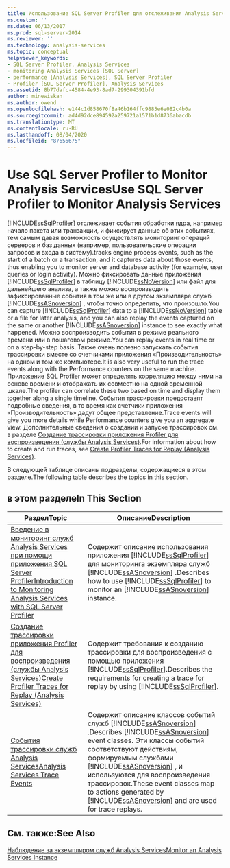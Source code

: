 ```yaml
---
title: Использование SQL Server Profiler для отслеживания Analysis Services | Документация Майкрософт
ms.custom: ''
ms.date: 06/13/2017
ms.prod: sql-server-2014
ms.reviewer: ''
ms.technology: analysis-services
ms.topic: conceptual
helpviewer_keywords:
- SQL Server Profiler, Analysis Services
- monitoring Analysis Services [SQL Server]
- performance [Analysis Services], SQL Server Profiler
- Profiler [SQL Server Profiler], Analysis Services
ms.assetid: 8b77dafc-4584-4e93-8ad7-299304391bfd
author: minewiskan
ms.author: owend
ms.openlocfilehash: e144c1d858670f8a46b164ffc9885e6e082c4b0a
ms.sourcegitcommit: ad4d92dce894592a259721a1571b1d8736abacdb
ms.translationtype: MT
ms.contentlocale: ru-RU
ms.lasthandoff: 08/04/2020
ms.locfileid: "87656675"
---
```

# <a name="use-sql-server-profiler-to-monitor-analysis-services"></a><span data-ttu-id="61906-102">Use SQL Server Profiler to Monitor Analysis Services</span><span class="sxs-lookup"><span data-stu-id="61906-102">Use SQL Server Profiler to Monitor Analysis Services</span></span>
  [!INCLUDE[ssSqlProfiler](../../includes/sssqlprofiler-md.md)] <span data-ttu-id="61906-103">отслеживает события обработки ядра, например начало пакета или транзакции, и фиксирует данные об этих событиях, тем самым давая возможность осуществлять мониторинг операций серверов и баз данных (например, пользовательские операции запросов и входа в систему).</span><span class="sxs-lookup"><span data-stu-id="61906-103">tracks engine process events, such as the start of a batch or a transaction, and it captures data about those events, thus enabling you to monitor server and database activity (for example, user queries or login activity).</span></span> <span data-ttu-id="61906-104">Можно фиксировать данные приложения [!INCLUDE[ssSqlProfiler](../../includes/sssqlprofiler-md.md)] в таблицу [!INCLUDE[ssNoVersion](../../includes/ssnoversion-md.md)] или файл для дальнейшего анализа, а также можно воспроизводить зафиксированные события в том же или в другом экземпляре служб [!INCLUDE[ssASnoversion](../../includes/ssasnoversion-md.md)] , чтобы точно определить, что произошло.</span><span class="sxs-lookup"><span data-stu-id="61906-104">You can capture [!INCLUDE[ssSqlProfiler](../../includes/sssqlprofiler-md.md)] data to a [!INCLUDE[ssNoVersion](../../includes/ssnoversion-md.md)] table or a file for later analysis, and you can also replay the events captured on the same or another [!INCLUDE[ssASnoversion](../../includes/ssasnoversion-md.md)] instance to see exactly what happened.</span></span> <span data-ttu-id="61906-105">Можно воспроизводить события в режиме реального времени или в пошаговом режиме.</span><span class="sxs-lookup"><span data-stu-id="61906-105">You can replay events in real time or on a step-by-step basis.</span></span> <span data-ttu-id="61906-106">Также очень полезно запускать события трассировки вместе со счетчиками приложения «Производительность» на одном и том же компьютере.</span><span class="sxs-lookup"><span data-stu-id="61906-106">It is also very useful to run the trace events along with the Performance counters on the same machine.</span></span> <span data-ttu-id="61906-107">Приложение SQL Profiler может определять корреляцию между ними на основе времени и отображать их совместно на одной временной шкале.</span><span class="sxs-lookup"><span data-stu-id="61906-107">The profiler can correlate these two based on time and display them together along a single timeline.</span></span> <span data-ttu-id="61906-108">События трассировки предоставят подробные сведения, в то время как счетчики приложения «Производительность» дадут общее представление.</span><span class="sxs-lookup"><span data-stu-id="61906-108">Trace events will give you more details while Performance counters give you an aggregate view.</span></span> <span data-ttu-id="61906-109">Дополнительные сведения о создании и запуске трассировок см. в разделе [Создание трассировки приложения Profiler для воспроизведения (службы Analysis Services)](create-profiler-traces-for-replay-analysis-services.md).</span><span class="sxs-lookup"><span data-stu-id="61906-109">For information about how to create and run traces, see [Create Profiler Traces for Replay &#40;Analysis Services&#41;](create-profiler-traces-for-replay-analysis-services.md).</span></span>  
  
 <span data-ttu-id="61906-110">В следующей таблице описаны подразделы, содержащиеся в этом разделе.</span><span class="sxs-lookup"><span data-stu-id="61906-110">The following table describes the topics in this section.</span></span>  
  
## <a name="in-this-section"></a><span data-ttu-id="61906-111">в этом разделе</span><span class="sxs-lookup"><span data-stu-id="61906-111">In This Section</span></span>  
  
|<span data-ttu-id="61906-112">Раздел</span><span class="sxs-lookup"><span data-stu-id="61906-112">Topic</span></span>|<span data-ttu-id="61906-113">Описание</span><span class="sxs-lookup"><span data-stu-id="61906-113">Description</span></span>|  
|-----------|-----------------|  
|[<span data-ttu-id="61906-114">Введение в мониторинг служб Analysis Services при помощи приложения SQL Server Profiler</span><span class="sxs-lookup"><span data-stu-id="61906-114">Introduction to Monitoring Analysis Services with SQL Server Profiler</span></span>](introduction-to-monitoring-analysis-services-with-sql-server-profiler.md)|<span data-ttu-id="61906-115">Содержит описание использования приложения [!INCLUDE[ssSqlProfiler](../../includes/sssqlprofiler-md.md)] для мониторинга экземпляра служб [!INCLUDE[ssASnoversion](../../includes/ssasnoversion-md.md)] .</span><span class="sxs-lookup"><span data-stu-id="61906-115">Describes how to use [!INCLUDE[ssSqlProfiler](../../includes/sssqlprofiler-md.md)] to monitor an [!INCLUDE[ssASnoversion](../../includes/ssasnoversion-md.md)] instance.</span></span>|  
|[<span data-ttu-id="61906-116">Создание трассировки приложения Profiler для воспроизведения (службы Analysis Services)</span><span class="sxs-lookup"><span data-stu-id="61906-116">Create Profiler Traces for Replay &#40;Analysis Services&#41;</span></span>](create-profiler-traces-for-replay-analysis-services.md)|<span data-ttu-id="61906-117">Содержит требования к созданию трассировки для воспроизведения с помощью приложения [!INCLUDE[ssSqlProfiler](../../includes/sssqlprofiler-md.md)].</span><span class="sxs-lookup"><span data-stu-id="61906-117">Describes the requirements for creating a trace for replay by using [!INCLUDE[ssSqlProfiler](../../includes/sssqlprofiler-md.md)].</span></span>|  
|[<span data-ttu-id="61906-118">События трассировки служб Analysis Services</span><span class="sxs-lookup"><span data-stu-id="61906-118">Analysis Services Trace Events</span></span>](https://docs.microsoft.com/bi-reference/trace-events/analysis-services-trace-events)|<span data-ttu-id="61906-119">Содержит описание классов событий служб [!INCLUDE[ssASnoversion](../../includes/ssasnoversion-md.md)] .</span><span class="sxs-lookup"><span data-stu-id="61906-119">Describes [!INCLUDE[ssASnoversion](../../includes/ssasnoversion-md.md)] event classes.</span></span> <span data-ttu-id="61906-120">Эти классы событий соответствуют действиям, формируемым службами [!INCLUDE[ssASnoversion](../../includes/ssasnoversion-md.md)] , и используются для воспроизведения трассировок.</span><span class="sxs-lookup"><span data-stu-id="61906-120">These event classes map to actions generated by [!INCLUDE[ssASnoversion](../../includes/ssasnoversion-md.md)] and are used for trace replays.</span></span>|  
  
## <a name="see-also"></a><span data-ttu-id="61906-121">См. также:</span><span class="sxs-lookup"><span data-stu-id="61906-121">See Also</span></span>  
 [<span data-ttu-id="61906-122">Наблюдение за экземпляром служб Analysis Services</span><span class="sxs-lookup"><span data-stu-id="61906-122">Monitor an Analysis Services Instance</span></span>](monitor-an-analysis-services-instance.md)  
  
  
